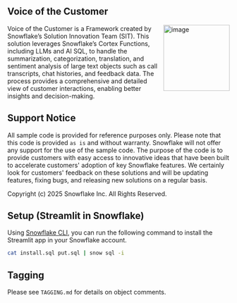 ## Voice of the Customer

<a href="https://emerging-solutions-toolbox.streamlit.app/">
    <img src="https://github.com/user-attachments/assets/aa206d11-1d86-4f32-8a6d-49fe9715b098" alt="image" width="150" align="right";">
</a>

Voice of the Customer is a Framework created by Snowflake’s Solution Innovation Team
(SIT). This solution leverages Snowflake’s Cortex Functions, including LLMs and AI SQL,
to handle the summarization, categorization, translation, and sentiment analysis of large
text objects such as call transcripts, chat histories, and feedback data. The process
provides a comprehensive and detailed view of customer interactions, enabling better
insights and decision-making.

## Support Notice

All sample code is provided for reference purposes only. Please note that this code is
provided `as is` and without warranty. Snowflake will not offer any support for the use
of the sample code. The purpose of the code is to provide customers with easy access to
innovative ideas that have been built to accelerate customers' adoption of key
Snowflake features. We certainly look for customers' feedback on these solutions and
will be updating features, fixing bugs, and releasing new solutions on a regular basis.

Copyright (c) 2025 Snowflake Inc. All Rights Reserved.

## Setup (Streamlit in Snowflake)

Using [Snowflake CLI](https://docs.snowflake.com/developer-guide/snowflake-cli/index),
you can run the following command to install the Streamlit app in your Snowflake account.

```sh
cat install.sql put.sql | snow sql -i
```

## Tagging

Please see `TAGGING.md` for details on object comments.
